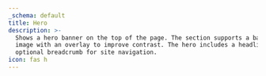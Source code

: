 ```yaml
---
_schema: default
title: Hero
description: >-
  Shows a hero banner on the top of the page. The section supports a background
  image with an overlay to improve contrast. The hero includes a headline and
  optional breadcrumb for site navigation.
icon: fas h
---
```


